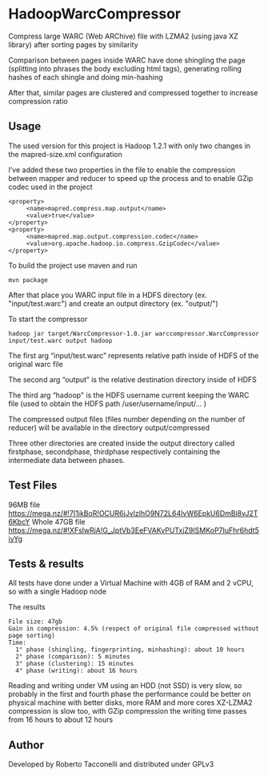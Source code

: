 # HadoopWarcCompressor
Compress large WARC (Web ARChive) file with LZMA2 (using java XZ library) after sorting pages by similarity

Comparison between pages inside WARC have done shingling the page (splitting into phrases the body excluding html tags), generating rolling hashes of each shingle and doing min-hashing

After that, similar pages are clustered and compressed together to increase compression ratio


## Usage
The used version for this project is Hadoop 1.2.1 with only two changes in the mapred-size.xml configuration

I’ve added these two properties in the file to enable the compression between mapper and reducer to speed up the process and to enable GZip codec used in the project

    <property>
         <name>mapred.compress.map.output</name> 
         <value>true</value>
    </property>
    <property>
         <name>mapred.map.output.compression.codec</name>
         <value>org.apache.hadoop.io.compress.GzipCodec</value>
    </property>

To build the project use maven and run

    mvn package

After that place you WARC input file in a HDFS directory (ex. "input/test.warc") and create an output directory (ex. "output/")

To start the compressor

    hadoop jar target/WarcCompressor-1.0.jar warccompressor.WarcCompressor input/test.warc output hadoop

The first arg “input/test.warc” represents relative path inside of HDFS of the original warc file

The second arg “output” is the relative destination directory inside of HDFS

The third arg “hadoop" is the HDFS username current keeping the WARC file (used to obtain the HDFS path /user/username/input/… )

The compressed output files (files number depending on the number of reducer) will be available in the directory output/compressed

Three other directories are created inside the output directory called firstphase, secondphase, thirdphase respectively containing the intermediate data between phases.

## Test Files

96MB file https://mega.nz/#!7I1jkBoR!OCUR6jJvlzIhO9N72L64IvW6EpkU6DmBj8yJ2T6KbcY
Whole 47GB file https://mega.nz/#!XFslwRjA!G_JptVb3EeFVAKvPUTxjZ9ISMKoP7IuFhr6hdt5iyYg

## Tests & results
All tests have done under a Virtual Machine with 4GB of RAM and 2 vCPU, so with a single Hadoop node

The results

    File size: 47gb
    Gain in compression: 4.5% (respect of original file compressed without page sorting)
    Time:
      1° phase (shingling, fingerprinting, minhashing): about 10 hours
      2° phase (comparison): 5 minutes
      3° phase (clustering): 15 minutes
      4° phase (writing): about 16 hours
 
Reading and writing under VM using an HDD (not SSD) is very slow, so probably in the first and fourth phase the performance
could be better on physical machine with better disks, more RAM and more cores
XZ-LZMA2 compression is slow too, with GZip compression the writing time passes from 16 hours to about 12 hours

## Author
Developed by Roberto Tacconelli and distributed under GPLv3
